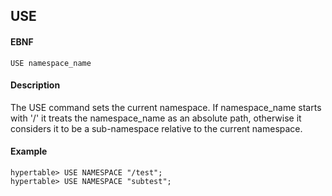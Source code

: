 USE 
------------
#### EBNF

    USE namespace_name 

#### Description
<p>
The USE command sets the current namespace.
If namespace_name starts with '/' it treats the namespace_name as an absolute path, 
otherwise it considers it to be a sub-namespace relative to the current namespace.

#### Example
    
    hypertable> USE NAMESPACE "/test";
    hypertable> USE NAMESPACE "subtest";
